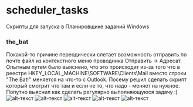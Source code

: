# scheduler_tasks
Cкрипты для запуска в Планировщике заданий Windows

### the_bat
Покакой-то причине переодически слетает возможность отправить по почте файл из контекстного меню проводника Отправить -> Адресат. Опытным путем было выяснено, что это происходит из-за того что в реестре HKEY_LOCAL_MACHINE\SOFTWARE\Clients\Mail вместо строки "The Bat!" меняется на что-то с Outlook. Посему решил сделать скрипт который смотрит что там и если не то, что надо - меняет на нужное.  
Попутно выяснил как сделать регулярно выполняющуюся задачу :)
![alt-текст](https://github.com/i-dea-by/py_utils/blob/master/ "Владка Общие")
![alt-текст](https://github.com/i-dea-by/py_utils/blob/master/ "Вкладка Триггеры")
![alt-текст](https://github.com/i-dea-by/py_utils/blob/master/ "Вкладка Действия")
![alt-текст](https://github.com/i-dea-by/py_utils/blob/master/ "Вкладка Условия")
![alt-текст](https://github.com/i-dea-by/py_utils/blob/master/ "Вкладка Параметры")

